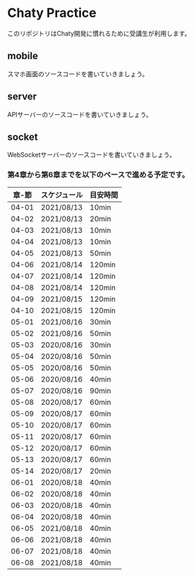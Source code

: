 # Chaty Practice
このリポジトリはChaty開発に慣れるために受講生が利用します。

## mobile
スマホ画面のソースコードを書いていきましょう。

## server
APIサーバーのソースコードを書いていきましょう。

## socket
WebSocketサーバーのソースコードを書いていきましょう。

### 第4章から第6章までを以下のペースで進める予定です。
|章-節|スケジュール|目安時間|
|---|---|---|
|04-01|2021/08/13|10min|
|04-02|2021/08/13|20min|
|04-03|2021/08/13|10min|
|04-04|2021/08/13|10min|
|04-05|2021/08/13|50min|
|04-06|2021/08/14|120min|
|04-07|2021/08/14|120min|
|04-08|2021/08/14|120min|
|04-09|2021/08/15|120min|
|04-10|2021/08/15|120min|
|05-01|2021/08/16|30min|
|05-02|2021/08/16|50min|
|05-03|2020/08/16|30min|
|05-04|2020/08/16|50min|
|05-05|2020/08/16|50min|
|05-06|2020/08/16|40min|
|05-07|2020/08/16|90min|
|05-08|2020/08/17|60min|
|05-09|2020/08/17|60min|
|05-10|2020/08/17|60min|
|05-11|2020/08/17|60min|
|05-12|2020/08/17|60min|
|05-13|2020/08/17|60min|
|05-14|2020/08/17|20min|
|06-01|2020/08/18|40min|
|06-02|2020/08/18|40min|
|06-03|2020/08/18|40min|
|06-04|2020/08/18|40min|
|06-05|2021/08/18|40min|
|06-06|2021/08/18|40min|
|06-07|2021/08/18|40min|
|06-08|2021/08/18|40min|